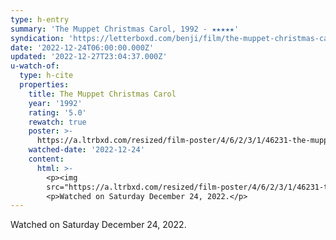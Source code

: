 ```yaml
---
type: h-entry
summary: 'The Muppet Christmas Carol, 1992 - ★★★★★'
syndication: 'https://letterboxd.com/benji/film/the-muppet-christmas-carol/'
date: '2022-12-24T06:00:00.000Z'
updated: '2022-12-27T23:04:37.000Z'
u-watch-of:
  type: h-cite
  properties:
    title: The Muppet Christmas Carol
    year: '1992'
    rating: '5.0'
    rewatch: true
    poster: >-
      https://a.ltrbxd.com/resized/film-poster/4/6/2/3/1/46231-the-muppet-christmas-carol-0-600-0-900-crop.jpg?v=f16d842c57
    watched-date: '2022-12-24'
    content:
      html: >-
        <p><img
        src="https://a.ltrbxd.com/resized/film-poster/4/6/2/3/1/46231-the-muppet-christmas-carol-0-600-0-900-crop.jpg?v=f16d842c57"/></p>
        <p>Watched on Saturday December 24, 2022.</p>
---
```

Watched on Saturday December 24, 2022.
